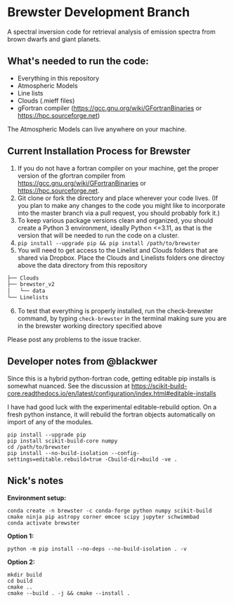 # Brewster Development Branch
A spectral inversion code for retrieval analysis of emission spectra from brown dwarfs and giant planets.

## What's needed to run the code:
- Everything in this repository
- Atmospheric Models
- Line lists 
- Clouds (.mieff files) 
- gFortran compiler (https://gcc.gnu.org/wiki/GFortranBinaries or https://hpc.sourceforge.net)
 
 The Atmospheric Models can live anywhere on your machine.

## Current Installation Process for Brewster
1. If you do not have a fortran compiler on your machine, get the proper version of the gfortran compiler from https://gcc.gnu.org/wiki/GFortranBinaries or https://hpc.sourceforge.net.
2. Git clone or fork the directory and place wherever your code lives. (If you plan to make any changes to the code you might like to incorporate into the master branch via a pull request, you should probably fork it.)
3. To keep various package versions clean and organized, you should create a Python 3 environment, ideally Python <=3.11, as that is the version that will be needed to run the code on a cluster.
4. `pip install --upgrade pip && pip install /path/to/brewster`
5. You will need to get access to the Linelist and Clouds folders that are shared via Dropbox. Place the Clouds and Linelists folders one directoy above the data directory from this repository 
```bash
├── Clouds
├── brewster_v2
│   └── data
└── Linelists
 ```
6. To test that everything is properly installed, run the check-brewster command, by typing `check-brewster` in the terminal making sure you are in the brewster working directory specified above

Please post any problems to the issue tracker.


## Developer notes from @blackwer
Since this is a hybrid python-fortran code, getting editable pip installs is somewhat nuanced. See the discussion at
https://scikit-build-core.readthedocs.io/en/latest/configuration/index.html#editable-installs

I have had good luck with the experimental editable-rebuild option. On a fresh python instance, it will rebuild
the fortran objects automatically on import of any of the modules.

```
pip install --upgrade pip
pip install scikit-build-core numpy
cd /path/to/brewster
pip install --no-build-isolation --config-settings=editable.rebuild=true -Cbuild-dir=build -ve .
```

## Nick's notes

**Environment setup:**

```
conda create -n brewster -c conda-forge python numpy scikit-build cmake ninja pip astropy corner emcee scipy jupyter schwimmbad
conda activate brewster
```

**Option 1:**

```
python -m pip install --no-deps --no-build-isolation . -v
```

**Option 2:**

```
mkdir build
cd build
cmake ..
cmake --build . -j && cmake --install .
```